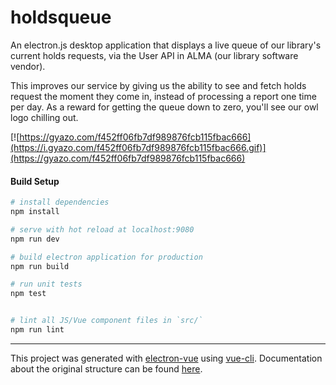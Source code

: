 # holdsqueue

An electron.js desktop application that displays a live queue of our library's current holds requests, via the User API in ALMA (our library software vendor).

This improves our service by giving us the ability to see and fetch holds request the moment they come in, instead of processing a report one time per day. As a reward for getting the queue down to zero, you'll see our owl logo chilling out.



[![https://gyazo.com/f452ff06fb7df989876fcb115fbac666](https://i.gyazo.com/f452ff06fb7df989876fcb115fbac666.gif)](https://gyazo.com/f452ff06fb7df989876fcb115fbac666)

#### Build Setup

``` bash
# install dependencies
npm install

# serve with hot reload at localhost:9080
npm run dev

# build electron application for production
npm run build

# run unit tests
npm test


# lint all JS/Vue component files in `src/`
npm run lint

```

---

This project was generated with [electron-vue](https://github.com/SimulatedGREG/electron-vue) using [vue-cli](https://github.com/vuejs/vue-cli). Documentation about the original structure can be found [here](https://simulatedgreg.gitbooks.io/electron-vue/content/index.html).
